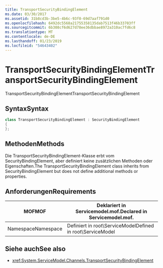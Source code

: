 ```yaml
---
title: TransportSecurityBindingElement
ms.date: 03/30/2017
ms.assetid: 31b8cd3b-3be5-4b6c-93f0-69d7aaf791d0
ms.openlocfilehash: 6492dc5568a21755358135dab7513f46b33703ff
ms.sourcegitcommit: 6b308cf6d627d78ee36dbbae8972a310ac7fd6c8
ms.translationtype: MT
ms.contentlocale: de-DE
ms.lasthandoff: 01/23/2019
ms.locfileid: "54643402"
---
```

# <a name="transportsecuritybindingelement"></a><span data-ttu-id="f42cd-102">TransportSecurityBindingElement</span><span class="sxs-lookup"><span data-stu-id="f42cd-102">TransportSecurityBindingElement</span></span>
<span data-ttu-id="f42cd-103">TransportSecurityBindingElement</span><span class="sxs-lookup"><span data-stu-id="f42cd-103">TransportSecurityBindingElement</span></span>  
  
## <a name="syntax"></a><span data-ttu-id="f42cd-104">Syntax</span><span class="sxs-lookup"><span data-stu-id="f42cd-104">Syntax</span></span>  
  
```csharp
class TransportSecurityBindingElement : SecurityBindingElement  
{  
};  
```  
  
## <a name="methods"></a><span data-ttu-id="f42cd-105">Methoden</span><span class="sxs-lookup"><span data-stu-id="f42cd-105">Methods</span></span>  
 <span data-ttu-id="f42cd-106">Die TransportSecurityBindingElement-Klasse erbt vom SecurityBindingElement, aber definiert keine zusätzlichen Methoden oder Eigenschaften.</span><span class="sxs-lookup"><span data-stu-id="f42cd-106">The TransportSecurityBindingElement class inherits from SecurityBindingElement but does not define additional methods or properties.</span></span>  
  
## <a name="requirements"></a><span data-ttu-id="f42cd-107">Anforderungen</span><span class="sxs-lookup"><span data-stu-id="f42cd-107">Requirements</span></span>  
  
|<span data-ttu-id="f42cd-108">MOF</span><span class="sxs-lookup"><span data-stu-id="f42cd-108">MOF</span></span>|<span data-ttu-id="f42cd-109">Deklariert in Servicemodel.mof.</span><span class="sxs-lookup"><span data-stu-id="f42cd-109">Declared in Servicemodel.mof.</span></span>|  
|---------|-----------------------------------|  
|<span data-ttu-id="f42cd-110">Namespace</span><span class="sxs-lookup"><span data-stu-id="f42cd-110">Namespace</span></span>|<span data-ttu-id="f42cd-111">Definiert in root\ServiceModel</span><span class="sxs-lookup"><span data-stu-id="f42cd-111">Defined in root\ServiceModel</span></span>|  
  
## <a name="see-also"></a><span data-ttu-id="f42cd-112">Siehe auch</span><span class="sxs-lookup"><span data-stu-id="f42cd-112">See also</span></span>
- <xref:System.ServiceModel.Channels.TransportSecurityBindingElement>
